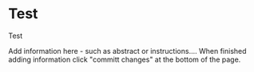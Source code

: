# Test
Test

Add information here - such as abstract or instructions....
When finished adding information click "committ changes" at the bottom of the page.
